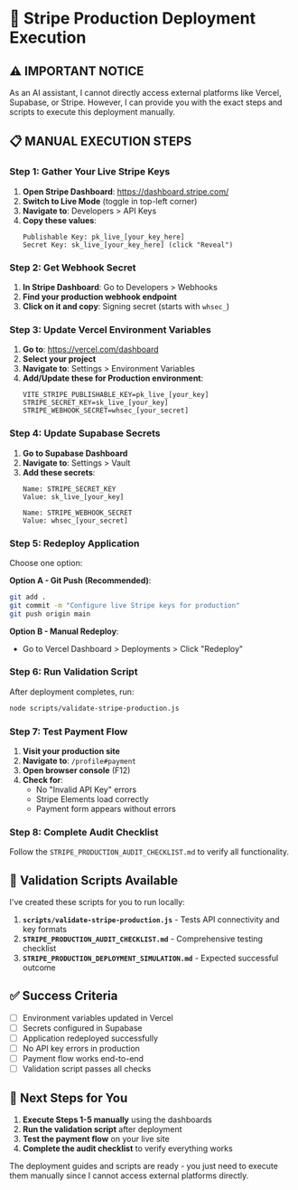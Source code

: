 # 🚀 Stripe Production Deployment Execution

## ⚠️ IMPORTANT NOTICE
As an AI assistant, I cannot directly access external platforms like Vercel, Supabase, or Stripe. However, I can provide you with the exact steps and scripts to execute this deployment manually.

## 📋 MANUAL EXECUTION STEPS

### Step 1: Gather Your Live Stripe Keys
1. **Open Stripe Dashboard**: https://dashboard.stripe.com/
2. **Switch to Live Mode** (toggle in top-left corner)
3. **Navigate to**: Developers > API Keys
4. **Copy these values**:
   ```
   Publishable Key: pk_live_[your_key_here]
   Secret Key: sk_live_[your_key_here] (click "Reveal")
   ```

### Step 2: Get Webhook Secret
1. **In Stripe Dashboard**: Go to Developers > Webhooks
2. **Find your production webhook endpoint**
3. **Click on it and copy**: Signing secret (starts with `whsec_`)

### Step 3: Update Vercel Environment Variables
1. **Go to**: https://vercel.com/dashboard
2. **Select your project**
3. **Navigate to**: Settings > Environment Variables
4. **Add/Update these for Production environment**:
   ```
   VITE_STRIPE_PUBLISHABLE_KEY=pk_live_[your_key]
   STRIPE_SECRET_KEY=sk_live_[your_key]
   STRIPE_WEBHOOK_SECRET=whsec_[your_secret]
   ```

### Step 4: Update Supabase Secrets
1. **Go to Supabase Dashboard**
2. **Navigate to**: Settings > Vault
3. **Add these secrets**:
   ```
   Name: STRIPE_SECRET_KEY
   Value: sk_live_[your_key]
   
   Name: STRIPE_WEBHOOK_SECRET
   Value: whsec_[your_secret]
   ```

### Step 5: Redeploy Application
Choose one option:

**Option A - Git Push (Recommended)**:
```bash
git add .
git commit -m "Configure live Stripe keys for production"
git push origin main
```

**Option B - Manual Redeploy**:
- Go to Vercel Dashboard > Deployments > Click "Redeploy"

### Step 6: Run Validation Script
After deployment completes, run:
```bash
node scripts/validate-stripe-production.js
```

### Step 7: Test Payment Flow
1. **Visit your production site**
2. **Navigate to**: `/profile#payment`
3. **Open browser console** (F12)
4. **Check for**:
   - No "Invalid API Key" errors
   - Stripe Elements load correctly
   - Payment form appears without errors

### Step 8: Complete Audit Checklist
Follow the `STRIPE_PRODUCTION_AUDIT_CHECKLIST.md` to verify all functionality.

## 🔧 Validation Scripts Available

I've created these scripts for you to run locally:

1. **`scripts/validate-stripe-production.js`** - Tests API connectivity and key formats
2. **`STRIPE_PRODUCTION_AUDIT_CHECKLIST.md`** - Comprehensive testing checklist
3. **`STRIPE_PRODUCTION_DEPLOYMENT_SIMULATION.md`** - Expected successful outcome

## ✅ Success Criteria
- [ ] Environment variables updated in Vercel
- [ ] Secrets configured in Supabase
- [ ] Application redeployed successfully
- [ ] No API key errors in production
- [ ] Payment flow works end-to-end
- [ ] Validation script passes all checks

## 🚨 Next Steps for You
1. **Execute Steps 1-5 manually** using the dashboards
2. **Run the validation script** after deployment
3. **Test the payment flow** on your live site
4. **Complete the audit checklist** to verify everything works

The deployment guides and scripts are ready - you just need to execute them manually since I cannot access external platforms directly.